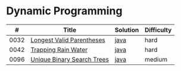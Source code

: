 # Dynamic Programming

| \#   | Title                                                                                   | Solution                                                    | Difficulty |
| ---- | --------------------------------------------------------------------------------------- | ----------------------------------------------------------- | ---------- |
| 0032 | [Longest Valid Parentheses](https://leetcode.com/problems/longest-valid-parentheses/)   | [java](/solution_java/0032_Longest_Valid_Parentheses.java)  | hard       |
| 0042 | [Trapping Rain Water](https://leetcode.com/problems/trapping-rain-water/)               | [java](/solution_java/0042_Trapping_Rain_Water.java)        | hard       |
| 0096 | [Unique Binary Search Trees](https://leetcode.com/problems/unique-binary-search-trees/) | [java](/solution_java/0096_Unique_Binary_Search_Trees.java) | medium     |
